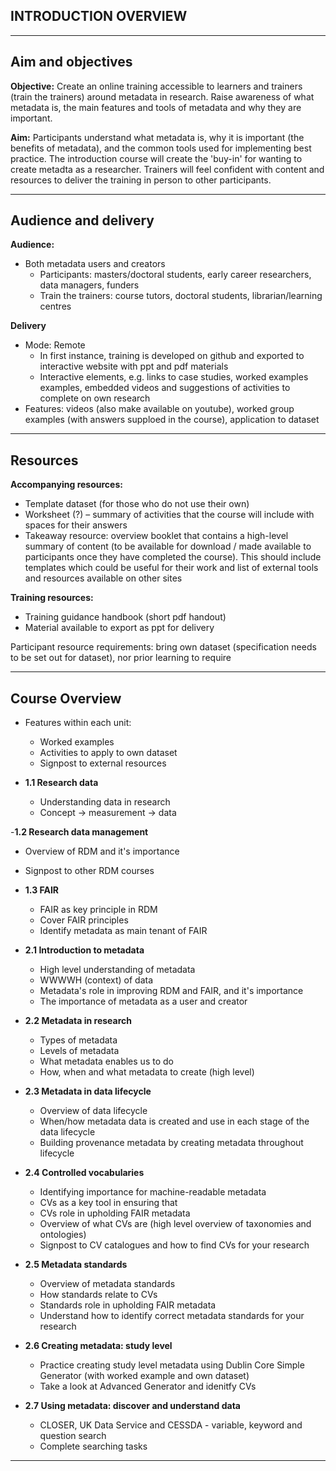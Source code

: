 ## INTRODUCTION  OVERVIEW

---
## Aim and objectives

**Objective:** Create an online training accessible to learners and trainers (train the trainers) around metadata in research. Raise awareness of what metadata is, the main features and tools of metadata and why they are important.

**Aim:** Participants understand what metadata is, why it is important (the benefits of metadata), and the common tools used for implementing best practice. The introduction course will create the 'buy-in' for wanting to create metadta as a researcher. Trainers will feel confident with content and resources to deliver the training in person to other participants.

---
## Audience and delivery

**Audience:**
- Both metadata users and creators
  - Participants: masters/doctoral students, early career researchers, data managers, funders
  - Train the trainers: course tutors, doctoral students, librarian/learning centres

**Delivery**
- Mode: Remote
  - In first instance, training is developed on github and exported to interactive website with ppt and pdf materials
  - Interactive elements, e.g. links to case studies, worked examples examples, embedded videos and suggestions of activities to complete on own research
- Features: videos (also make available on youtube), worked group examples (with answers supploed in the course), application to dataset

---
## Resources

**Accompanying resources:**
- Template dataset (for those who do not use their own)
- Worksheet (?) – summary of activities that the course will include with spaces for their answers
- Takeaway resource: overview booklet that contains a high-level summary of content (to be available for download / made available to participants once they have completed the course). This should include templates which could be useful for their work and list of external tools and resources available on other sites

**Training resources:**
- Training guidance handbook (short pdf handout)
- Material available to export as ppt for delivery

Participant resource requirements: bring own dataset (specification needs to be set out for dataset), nor prior learning to require

---
## Course Overview

- Features within each unit:
  - Worked examples
  - Activities to apply to own dataset
  - Signpost to external resources

- **1.1 Research data**
  - Understanding data in research
  - Concept -> measurement -> data
    
-**1.2 Research data management**
  - Overview of RDM and it's importance
  - Signpost to other RDM courses
    
- **1.3 FAIR**
  - FAIR as key principle in RDM
  - Cover FAIR principles
  - Identify metadata as main tenant of FAIR
    
- **2.1 Introduction to metadata**
  - High level understanding of metadata
  - WWWWH (context) of data
  - Metadata's role in improving RDM and FAIR, and it's importance
  - The importance of metadata as a user and creator
    
- **2.2 Metadata in research**
  - Types of metadata
  - Levels of metadata
  - What metadata enables us to do
  - How, when and what metadata to create (high level)
    
- **2.3 Metadata in data lifecycle**
  - Overview of data lifecycle
  - When/how metadata data is created and use in each stage of the data lifecycle
  - Building provenance metadata by creating metadata throughout lifecycle
    
- **2.4 Controlled vocabularies**
   - Identifying importance for machine-readable metadata
   - CVs as a key tool in ensuring that
   - CVs role in upholding FAIR metadata
   - Overview of what CVs are (high level overview of taxonomies and ontologies)
   - Signpost to CV catalogues and how to find CVs for your research
  
- **2.5 Metadata standards**
   - Overview of metadata standards
   - How standards relate to CVs
   - Standards role in upholding FAIR metadata
   - Understand how to identify correct metadata standards for your research
  
- **2.6 Creating metadata: study level**
  - Practice creating study level metadata using Dublin Core Simple Generator (with worked example and own dataset)
  - Take a look at Advanced Generator and idenitfy CVs
    
- **2.7 Using metadata: discover and understand data**
  - CLOSER, UK Data Service and CESSDA - variable, keyword and question search
  - Complete searching tasks 

---
